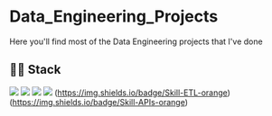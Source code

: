 # Data_Engineering_Projects

Here you'll find most of the Data Engineering projects that I've done

## :man_technologist: Stack
![](https://img.shields.io/badge/Cloud-AWS-purple) ![](https://img.shields.io/badge/Language-SQL-blue) ![](https://img.shields.io/badge/Language-python-blue) ![](https://img.shields.io/badge/Skill-Machine%20Learning-orange) (https://img.shields.io/badge/Skill-ETL-orange) (https://img.shields.io/badge/Skill-APIs-orange)

